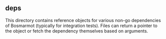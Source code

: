 ## deps
This directory contains reference objects for various non-go dependencies of Bosmarmot
 (typically for integration tests). Files can return a pointer to the object or fetch the dependency 
 themselves based on arguments.
